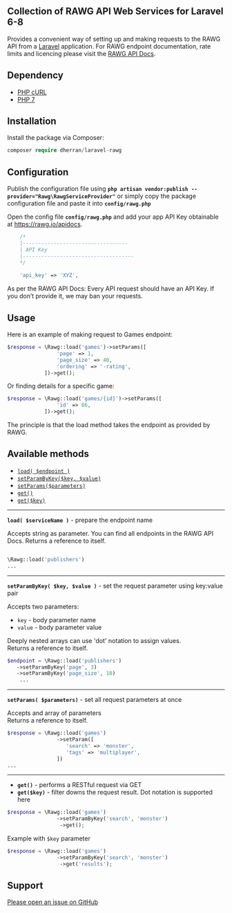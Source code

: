 ## Collection of RAWG API Web Services for Laravel 6-8
Provides a convenient way of setting up and making requests to the RAWG API from a [Laravel](http://laravel.com/) application. 
For RAWG endpoint documentation, rate limits and licencing please visit the [RAWG API Docs](https://api.rawg.io/docs).


Dependency
------------
* [PHP cURL](http://php.net/manual/en/curl.installation.php)
* [PHP 7](http://php.net/)


Installation
------------

Install the package via Composer:

```php
composer require dherran/laravel-rawg
```

Configuration
------------

Publish the configuration file using **`php artisan vendor:publish --provider="Rawg\RawgServiceProvider"`** or simply copy the package configuration file and paste it into **`config/rawg.php`**

Open the config file **`config/rawg.php`** and add your app API Key obtainable at https://rawg.io/apidocs.
```php
    /*
    |----------------------------------
    | API Key
    |------------------------------------
    */
    
    'api_key' => 'XYZ',
```

As per the RAWG API Docs: Every API request should have an API Key. If you don’t provide it, we may ban your requests.


Usage
------------

Here is an example of making request to Games endpoint:
```php
$response = \Rawg::load('games')->setParams([
                'page' => 1,
                'page_size' => 40,
                'ordering' => '-rating',
            ])->get();
```

Or finding details for a specific game:
```php
$response = \Rawg::load('games/{id}')->setParams([
                'id' => 86,
            ])->get();
```

The principle is that the load method takes the endpoint as provided by RAWG.

Available methods
------------

* [`load( $endpoint )`](#load)
* [`setParamByKey($key, $value)`](#setParamByKey)
* [`setParams($parameters)`](#setParams)
* [`get()`](#get)
* [`get($key)`](#get)

---

<a name="load"></a>
**`load( $serviceName )`** - prepare the endpoint name

Accepts string as parameter. You can find all endpoints in the RAWG API Docs.
Returns a reference to itself.

```php

\Rawg::load('publishers') 
... 

```

---

<a name="setParamByKey"></a>
**`setParamByKey( $key, $value )`** - set the request parameter using key:value pair

Accepts two parameters:
* `key` - body parameter name
* `value` - body parameter value 

Deeply nested arrays can use 'dot' notation to assign values.  
Returns a reference to itself.

```php
$endpoint = \Rawg::load('publishers')
   ->setParamByKey('page', 3)
   ->setParamByKey('page_size', 10)
    ...
```

---

<a name="setParams"></a>
**`setParams( $parameters)`** - set all request parameters at once

Accepts and array of parameters  
Returns a reference to itself.

```php
$response = \Rawg::load('games')
                ->setParam([
                   'search' => 'monster',
                   'tags' => 'multiplayer',
                ])
...
```

---

<a name="get"></a>
* **`get()`** - performs a RESTful request via GET
* **`get($key)`** - filter downs the request result. Dot notation is supported here

```php
$response = \Rawg::load('games')
                ->setParamByKey('search', 'monster')
                 ->get();
```

Example with `$key` parameter

```php
$response = \Rawg::load('games')
                ->setParamByKey('search', 'monster')
                 ->get('results');
```

Support
-------

[Please open an issue on GitHub](https://github.com/dherran/laravel-rawg/issues)
